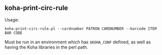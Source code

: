 ## koha-print-circ-rule

Usage:

    koha-print-circ-rule.pl --cardnumber PATRON CARDNUMBER --barcode ITEM BAR CODE

Must be run in an environment which has `$KOHA_CONF` defined, as well as having the Koha libraries in the perl path.
